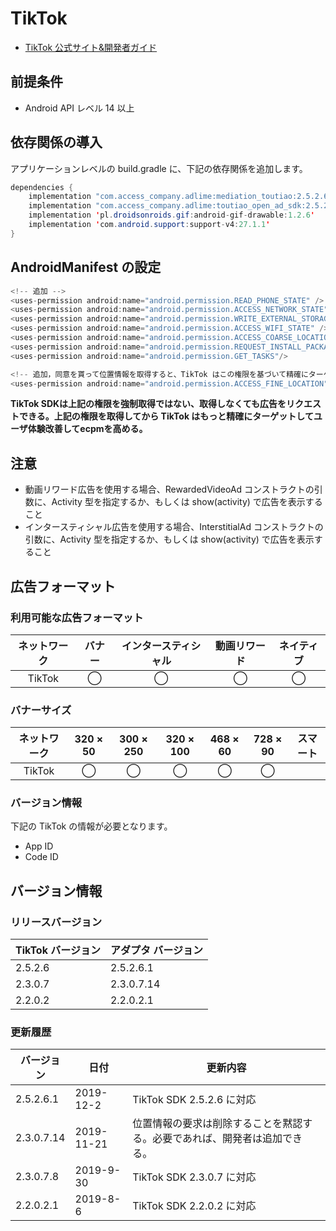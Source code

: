 # TikTok
-  [TikTok  公式サイト&開発者ガイド](https://ad.toutiao.com/union/media/login/)

## 前提条件
- Android API レベル 14 以上

## 依存関係の導入
アプリケーションレベルの build.gradle に、下記の依存関係を追加します。

```java
dependencies {
    implementation "com.access_company.adlime:mediation_toutiao:2.5.2.6.1"
    implementation "com.access_company.adlime:toutiao_open_ad_sdk:2.5.2.6"
    implementation 'pl.droidsonroids.gif:android-gif-drawable:1.2.6'  
    implementation 'com.android.support:support-v4:27.1.1'
}
```

## AndroidManifest の設定
```java
<!-- 追加 -->
<uses-permission android:name="android.permission.READ_PHONE_STATE" />
<uses-permission android:name="android.permission.ACCESS_NETWORK_STATE" />
<uses-permission android:name="android.permission.WRITE_EXTERNAL_STORAGE" />
<uses-permission android:name="android.permission.ACCESS_WIFI_STATE" />
<uses-permission android:name="android.permission.ACCESS_COARSE_LOCATION" />
<uses-permission android:name="android.permission.REQUEST_INSTALL_PACKAGES"/>
<uses-permission android:name="android.permission.GET_TASKS"/>

<!-- 追加，同意を貰って位置情報を取得すると、TikTok はこの権限を基づいて精確にターゲットできる告 -->
<uses-permission android:name="android.permission.ACCESS_FINE_LOCATION" />
```

**TikTok SDKは上記の権限を強制取得ではない、取得しなくても広告をリクエストできる。上記の権限を取得してから TikTok はもっと精確にターゲットしてユーザ体験改善してecpmを高める。**

## 注意
- 動画リワード広告を使用する場合、RewardedVideoAd コンストラクトの引数に、Activity 型を指定するか、もしくは show(activity) で広告を表示すること
- インタースティシャル広告を使用する場合、InterstitialAd コンストラクトの引数に、Activity 型を指定するか、もしくは show(activity) で広告を表示すること

## 広告フォーマット
### 利用可能な広告フォーマット

|ネットワーク|バナー|インタースティシャル|動画リワード|ネイティブ|
|:------: |:---:|:----------:|:------:|:----:|
| TikTok |  ◯   |   ◯        | ◯      | ◯   |

### バナーサイズ
|ネットワーク |320 × 50 |300 × 250 |320 × 100 |468 × 60 |728 × 90  |スマート |
|:------:|:-----:|:------:|:------:|:-----:|:------:|:----:|
| TikTok | ◯     | ◯      | ◯      | ◯     | ◯      |      |

### バージョン情報
下記の TikTok の情報が必要となります。  
- App ID
- Code ID

## バージョン情報

### リリースバージョン
| TikTok バージョン  | アダプタ バージョン|
|:-----------------|:-----------------|
|2.5.2.6     |2.5.2.6.1      |
|2.3.0.7     |2.3.0.7.14     |
|2.2.0.2     |2.2.0.2.1      |

### 更新履歴
|バージョン   | 日付        | 更新内容                        |
|------------|------------|--------------------------------------|
| 2.5.2.6.1  | 2019-12-2  | TikTok SDK 2.5.2.6 に対応|
| 2.3.0.7.14 | 2019-11-21 | 位置情報の要求は削除することを黙認する。必要であれば、開発者は追加できる。|
| 2.3.0.7.8  | 2019-9-30  | TikTok SDK 2.3.0.7 に対応|
| 2.2.0.2.1	 | 2019-8-6   | TikTok SDK 2.2.0.2 に対応|
